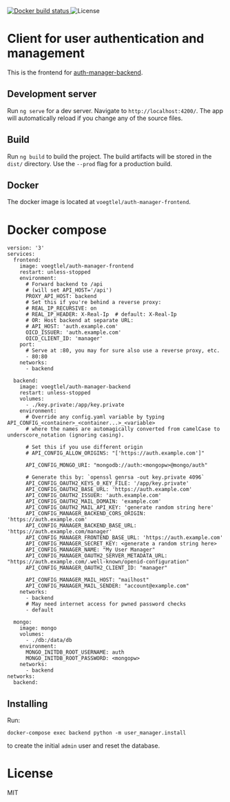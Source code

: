 <a href="https://cloud.docker.com/repository/docker/voegtlel/auth-manager-frontend/builds">
  <img src="https://img.shields.io/docker/cloud/build/voegtlel/auth-manager-frontend.svg" alt="Docker build status" />
</a>
<img src="https://img.shields.io/github/license/voegtlel/auth-manager-frontend.svg" alt="License" />

# Client for user authentication and management

This is the frontend for [auth-manager-backend](https://github.com/voegtlel/auth-manager-backend).

## Development server

Run `ng serve` for a dev server. Navigate to `http://localhost:4200/`. The app will automatically reload if you change any of the source files.

## Build

Run `ng build` to build the project. The build artifacts will be stored in the `dist/` directory. Use the `--prod` flag for a production build.

## Docker

The docker image is located at `voegtlel/auth-manager-frontend`.

# Docker compose

```
version: '3'
services:
  frontend:
    image: voegtlel/auth-manager-frontend
    restart: unless-stopped
    environment:
      # Forward backend to /api
      # (will set API_HOST='/api')
      PROXY_API_HOST: backend
      # Set this if you're behind a reverse proxy:
      # REAL_IP_RECURSIVE: on
      # REAL_IP_HEADER: X-Real-Ip  # default: X-Real-Ip
      # OR: Host backend at separate URL:
      # API_HOST: 'auth.example.com'
      OICD_ISSUER: 'auth.example.com'
      OICD_CLIENT_ID: 'manager'
    port:
      # Serve at :80, you may for sure also use a reverse proxy, etc.
      - 80:80
    networks:
      - backend

  backend:
    image: voegtlel/auth-manager-backend
    restart: unless-stopped
    volumes:
      - ./key.private:/app/key.private
    environment:
      # Override any config.yaml variable by typing API_CONFIG_<container>_<container...>_<variable>
      # where the names are automagically converted from camelCase to underscore_notation (ignoring casing).

      # Set this if you use different origin
      # API_CONFIG_ALLOW_ORIGINS: "['https://auth.example.com']"

      API_CONFIG_MONGO_URI: "mongodb://auth:<mongopw>@mongo/auth"

      # Generate this by: `openssl genrsa -out key.private 4096`
      API_CONFIG_OAUTH2_KEYS_0_KEY_FILE: '/app/key.private'
      API_CONFIG_OAUTH2_BASE_URL: 'https://auth.example.com'
      API_CONFIG_OAUTH2_ISSUER: 'auth.example.com'
      API_CONFIG_OAUTH2_MAIL_DOMAIN: 'example.com'
      API_CONFIG_OAUTH2_MAIL_API_KEY: 'generate random string here'
      API_CONFIG_MANAGER_BACKEND_CORS_ORIGIN: 'https://auth.example.com'
      API_CONFIG_MANAGER_BACKEND_BASE_URL: 'https://auth.example.com/manager'
      API_CONFIG_MANAGER_FRONTEND_BASE_URL: 'https://auth.example.com'
      API_CONFIG_MANAGER_SECRET_KEY: <generate a random string here>
      API_CONFIG_MANAGER_NAME: "My User Manager"
      API_CONFIG_MANAGER_OAUTH2_SERVER_METADATA_URL: "https://auth.example.com/.well-known/openid-configuration"
      API_CONFIG_MANAGER_OAUTH2_CLIENT_ID: "manager"

      API_CONFIG_MANAGER_MAIL_HOST: "mailhost"
      API_CONFIG_MANAGER_MAIL_SENDER: "account@example.com"
    networks:
      - backend
      # May need internet access for pwned password checks
      - default

  mongo:
    image: mongo
    volumes:
      - ./db:/data/db
    environment:
      MONGO_INITDB_ROOT_USERNAME: auth
      MONGO_INITDB_ROOT_PASSWORD: <mongopw>
    networks:
      - backend
networks:
  backend:
```

## Installing

Run:

```
docker-compose exec backend python -m user_manager.install
```

to create the initial `admin` user and reset the database.

# License

MIT
